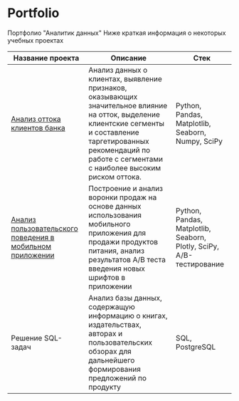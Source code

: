 # Portfolio
Портфолио "Аналитик данных"
Ниже краткая информация о некоторых учебных проектах

| Название проекта | Описание | Стек |
|----------|----------|----------|
| [Анализ оттока клиентов банка](https://github.com/M-Kamyssov/Portfolio/tree/main/%D0%9F%D1%80%D0%BE%D0%B5%D0%BA%D1%82%201.%20%D0%90%D0%BD%D0%B0%D0%BB%D0%B8%D0%B7%20%D0%BE%D1%82%D1%82%D0%BE%D0%BA%D0%B0%20%D0%BA%D0%BB%D0%B8%D0%B5%D0%BD%D1%82%D0%BE%D0%B2%20%D0%B1%D0%B0%D0%BD%D0%BA%D0%B0)    | Анализ данных о клиентах, выявление признаков, оказывающих значительное влияние на отток, выделение клиентские сегменты и составление таргетированных рекомендаций по работе с сегментами с наиболее высоким риском оттока.   | Python, Pandas, Matplotlib, Seaborn, Numpy, SciPy |
| [Анализ пользовательского поведения в мобильном приложении](https://github.com/M-Kamyssov/Portfolio/tree/main/%D0%9F%D1%80%D0%BE%D0%B5%D0%BA%D1%82%202.%20%D0%90%D0%BD%D0%B0%D0%BB%D0%B8%D0%B7%20%D0%BF%D0%BE%D0%BB%D1%8C%D0%B7%D0%BE%D0%B2%D0%B0%D1%82%D0%B5%D0%BB%D1%8C%D1%81%D0%BA%D0%BE%D0%B3%D0%BE%20%D0%BF%D0%BE%D0%B2%D0%B5%D0%B4%D0%B5%D0%BD%D0%B8%D1%8F%20%D0%B2%20%D0%BC%D0%BE%D0%B1%D0%B8%D0%BB%D1%8C%D0%BD%D0%BE%D0%BC%20%D0%BF%D1%80%D0%B8%D0%BB%D0%BE%D0%B6%D0%B5%D0%BD%D0%B8%D0%B8)    | Построение и анализ воронки продаж на основе данных использования мобильного приложения для продажи продуктов питания, анализ результатов A/B теста введения новых шрифтов в приложении   | Python, Pandas, Matplotlib, Seaborn, Plotly, SciPy, A/B-тестирование    |
| Решение SQL-задач    | Анализ базы данных, содержащую информацию о книгах, издательствах, авторах и пользовательских обзорах для дальнейшего формирования предложений по продукту   | SQL, PostgreSQL   |
